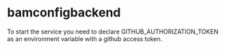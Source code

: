# bamconfigbackend

To start the service you need to declare GITHUB_AUTHORIZATION_TOKEN as an environment variable with a github 
access token.